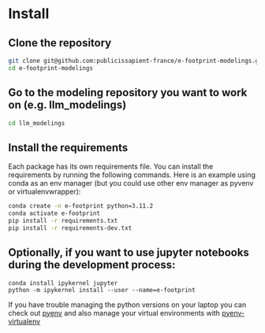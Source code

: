 # Install

## Clone the repository

```bash
git clone git@github.com:publicissapient-france/e-footprint-modelings.git
cd e-footprint-modelings
```

## Go to the modeling repository you want to work on (e.g. llm_modelings)

```bash
cd llm_modelings
```

## Install the requirements

Each package has its own requirements file. You can install the requirements by running the following commands.
Here is an example using conda as an env manager (but you could use other env manager as pyvenv or
virtualenvwrapper):

```bash
conda create -n e-footprint python=3.11.2
conda activate e-footprint
pip install -r requirements.txt
pip install -r requirements-dev.txt
```

## Optionally, if you want to use jupyter notebooks during the development process:

```
conda install ipykernel jupyter
python -m ipykernel install --user --name=e-footprint
```

If you have trouble managing the python versions on your laptop you can check out [pyenv](https://github.com/pyenv/pyenv) and also manage your virtual environments with [pyenv-virtualenv](https://github.com/pyenv/pyenv-virtualenv)
